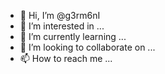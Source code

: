 - 👋 Hi, I’m @g3rm6nI
- 👀 I’m interested in ...
- 🌱 I’m currently learning ...
- 💞️ I’m looking to collaborate on ...
- 📫 How to reach me ...

<!---
g3rm6nI/g3rm6nI is a ✨ special ✨ repository because its `README.md` (this file) appears on your GitHub profile.
You can click the Preview link to take a look at your changes.
--->
